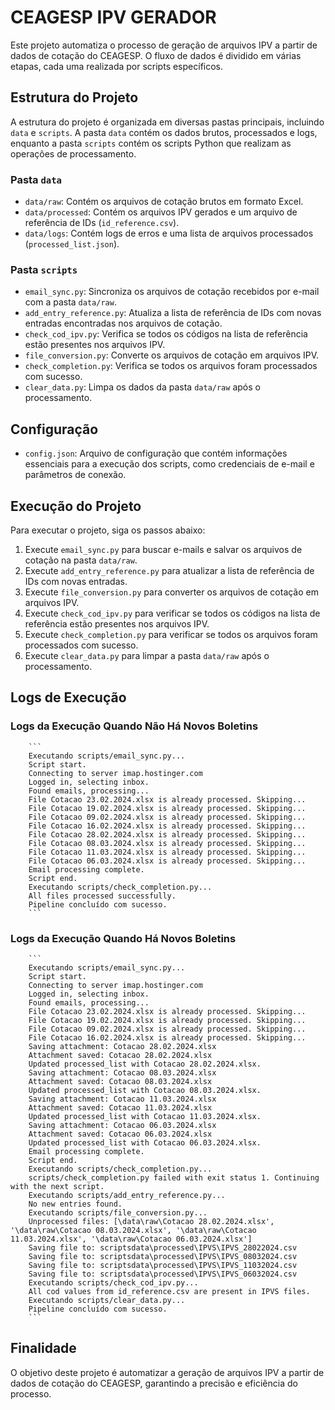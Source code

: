 # CEAGESP IPV GERADOR

Este projeto automatiza o processo de geração de arquivos IPV a partir de dados de cotação do CEAGESP. O fluxo de dados é dividido em várias etapas, cada uma realizada por scripts específicos.

## Estrutura do Projeto

A estrutura do projeto é organizada em diversas pastas principais, incluindo `data` e `scripts`. A pasta `data` contém os dados brutos, processados e logs, enquanto a pasta `scripts` contém os scripts Python que realizam as operações de processamento.

### Pasta `data`

- `data/raw`: Contém os arquivos de cotação brutos em formato Excel.
- `data/processed`: Contém os arquivos IPV gerados e um arquivo de referência de IDs (`id_reference.csv`).
- `data/logs`: Contém logs de erros e uma lista de arquivos processados (`processed_list.json`).

### Pasta `scripts`

- `email_sync.py`: Sincroniza os arquivos de cotação recebidos por e-mail com a pasta `data/raw`.
- `add_entry_reference.py`: Atualiza a lista de referência de IDs com novas entradas encontradas nos arquivos de cotação.
- `check_cod_ipv.py`: Verifica se todos os códigos na lista de referência estão presentes nos arquivos IPV.
- `file_conversion.py`: Converte os arquivos de cotação em arquivos IPV.
- `check_completion.py`: Verifica se todos os arquivos foram processados com sucesso.
- `clear_data.py`: Limpa os dados da pasta `data/raw` após o processamento.

## Configuração

- `config.json`: Arquivo de configuração que contém informações essenciais para a execução dos scripts, como credenciais de e-mail e parâmetros de conexão.

## Execução do Projeto

Para executar o projeto, siga os passos abaixo:

1. Execute `email_sync.py` para buscar e-mails e salvar os arquivos de cotação na pasta `data/raw`.
2. Execute `add_entry_reference.py` para atualizar a lista de referência de IDs com novas entradas.
3. Execute `file_conversion.py` para converter os arquivos de cotação em arquivos IPV.
4. Execute `check_cod_ipv.py` para verificar se todos os códigos na lista de referência estão presentes nos arquivos IPV.
5. Execute `check_completion.py` para verificar se todos os arquivos foram processados com sucesso.
6. Execute `clear_data.py` para limpar a pasta `data/raw` após o processamento.

## Logs de Execução

### Logs da Execução Quando Não Há Novos Boletins

        ```
        Executando scripts/email_sync.py...
        Script start.
        Connecting to server imap.hostinger.com
        Logged in, selecting inbox.
        Found emails, processing...
        File Cotacao 23.02.2024.xlsx is already processed. Skipping...
        File Cotacao 19.02.2024.xlsx is already processed. Skipping...
        File Cotacao 09.02.2024.xlsx is already processed. Skipping...
        File Cotacao 16.02.2024.xlsx is already processed. Skipping...
        File Cotacao 28.02.2024.xlsx is already processed. Skipping...
        File Cotacao 08.03.2024.xlsx is already processed. Skipping...
        File Cotacao 11.03.2024.xlsx is already processed. Skipping...
        File Cotacao 06.03.2024.xlsx is already processed. Skipping...
        Email processing complete.
        Script end.
        Executando scripts/check_completion.py...
        All files processed successfully.
        Pipeline concluído com sucesso.
        ```

### Logs da Execução Quando Há Novos Boletins

        ```
        Executando scripts/email_sync.py...
        Script start.
        Connecting to server imap.hostinger.com
        Logged in, selecting inbox.
        Found emails, processing...
        File Cotacao 23.02.2024.xlsx is already processed. Skipping...
        File Cotacao 19.02.2024.xlsx is already processed. Skipping...
        File Cotacao 09.02.2024.xlsx is already processed. Skipping...
        File Cotacao 16.02.2024.xlsx is already processed. Skipping...
        Saving attachment: Cotacao 28.02.2024.xlsx
        Attachment saved: Cotacao 28.02.2024.xlsx
        Updated processed_list with Cotacao 28.02.2024.xlsx.
        Saving attachment: Cotacao 08.03.2024.xlsx
        Attachment saved: Cotacao 08.03.2024.xlsx
        Updated processed_list with Cotacao 08.03.2024.xlsx.
        Saving attachment: Cotacao 11.03.2024.xlsx
        Attachment saved: Cotacao 11.03.2024.xlsx
        Updated processed_list with Cotacao 11.03.2024.xlsx.
        Saving attachment: Cotacao 06.03.2024.xlsx
        Attachment saved: Cotacao 06.03.2024.xlsx
        Updated processed_list with Cotacao 06.03.2024.xlsx.
        Email processing complete.
        Script end.
        Executando scripts/check_completion.py...
        scripts/check_completion.py failed with exit status 1. Continuing with the next script.
        Executando scripts/add_entry_reference.py...
        No new entries found.
        Executando scripts/file_conversion.py...
        Unprocessed files: [\data\raw\Cotacao 28.02.2024.xlsx', '\data\raw\Cotacao 08.03.2024.xlsx', '\data\raw\Cotacao 11.03.2024.xlsx', '\data\raw\Cotacao 06.03.2024.xlsx']
        Saving file to: scriptsdata\processed\IPVS\IPVS_28022024.csv
        Saving file to: scriptsdata\processed\IPVS\IPVS_08032024.csv
        Saving file to: scriptsdata\processed\IPVS\IPVS_11032024.csv
        Saving file to: scriptsdata\processed\IPVS\IPVS_06032024.csv
        Executando scripts/check_cod_ipv.py...
        All cod values from id_reference.csv are present in IPVS files.
        Executando scripts/clear_data.py...
        Pipeline concluído com sucesso.
        ```

## Finalidade

O objetivo deste projeto é automatizar a geração de arquivos IPV a partir de dados de cotação do CEAGESP, garantindo a precisão e eficiência do processo.
